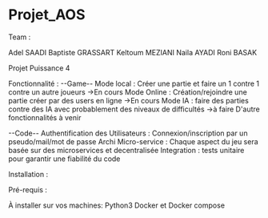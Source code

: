 # Projet_AOS

Team :

Adel SAADI
Baptiste GRASSART
Keltoum MEZIANI
Naila AYADI
Roni BASAK



Projet Puissance 4

Fonctionnalité :
--Game--
Mode local : Créer une partie et faire un 1 contre 1 contre un autre joueurs ->En cours
Mode Online : Création/rejoindre une partie créer par des users en ligne
->En cours
Mode IA : faire des parties contre des IA avec probablement des niveaux de difficultés ->à faire
D'autre fonctionnalités à venir

--Code--
Authentification des Utilisateurs : Connexion/inscription par un pseudo/mail/mot de passe
Archi Micro-service : Chaque aspect du jeu sera basée sur des microservices et decentralisée
Integration : tests unitaire pour garantir une fiabilité du code

Installation :

Pré-requis :

À installer sur vos machines:
Python3
Docker et Docker compose


